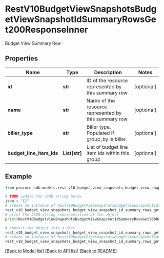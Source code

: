# RestV10BudgetViewSnapshotsBudgetViewSnapshotIdSummaryRowsGet200ResponseInner

Budget View Summary Row

## Properties

Name | Type | Description | Notes
------------ | ------------- | ------------- | -------------
**id** | **str** | ID of the resource represented by this summary row | [optional] 
**name** | **str** | Name of the resource represented by this summary row | [optional] 
**biller_type** | **str** | Biller type. Populated if group_by is biller. | [optional] 
**budget_line_item_ids** | **List[str]** | List of budget line item ids within this group | [optional] 

## Example

```python
from procore_sdk.models.rest_v10_budget_view_snapshots_budget_view_snapshot_id_summary_rows_get200_response_inner import RestV10BudgetViewSnapshotsBudgetViewSnapshotIdSummaryRowsGet200ResponseInner

# TODO update the JSON string below
json = "{}"
# create an instance of RestV10BudgetViewSnapshotsBudgetViewSnapshotIdSummaryRowsGet200ResponseInner from a JSON string
rest_v10_budget_view_snapshots_budget_view_snapshot_id_summary_rows_get200_response_inner_instance = RestV10BudgetViewSnapshotsBudgetViewSnapshotIdSummaryRowsGet200ResponseInner.from_json(json)
# print the JSON string representation of the object
print(RestV10BudgetViewSnapshotsBudgetViewSnapshotIdSummaryRowsGet200ResponseInner.to_json())

# convert the object into a dict
rest_v10_budget_view_snapshots_budget_view_snapshot_id_summary_rows_get200_response_inner_dict = rest_v10_budget_view_snapshots_budget_view_snapshot_id_summary_rows_get200_response_inner_instance.to_dict()
# create an instance of RestV10BudgetViewSnapshotsBudgetViewSnapshotIdSummaryRowsGet200ResponseInner from a dict
rest_v10_budget_view_snapshots_budget_view_snapshot_id_summary_rows_get200_response_inner_from_dict = RestV10BudgetViewSnapshotsBudgetViewSnapshotIdSummaryRowsGet200ResponseInner.from_dict(rest_v10_budget_view_snapshots_budget_view_snapshot_id_summary_rows_get200_response_inner_dict)
```
[[Back to Model list]](../README.md#documentation-for-models) [[Back to API list]](../README.md#documentation-for-api-endpoints) [[Back to README]](../README.md)


